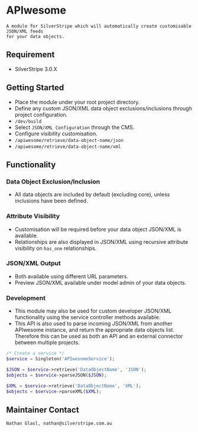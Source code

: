 # APIwesome

	A module for SilverStripe which will automatically create customisable JSON/XML feeds
	for your data objects.

## Requirement

* SilverStripe 3.0.X

## Getting Started

* Place the module under your root project directory.
* Define any custom JSON/XML data object exclusions/inclusions through project configuration.
* `/dev/build`
* Select `JSON/XML Configuration` through the CMS.
* Configure visibility customisation.
* `/apiwesome/retrieve/data-object-name/json`
* `/apiwesome/retrieve/data-object-name/xml`

## Functionality

### Data Object Exclusion/Inclusion

* All data objects are included by default (excluding core), unless inclusions have been defined.

### Attribute Visibility

* Customisation will be required before your data object JSON/XML is available.
* Relationships are also displayed in JSON/XML using recursive attribute visibility on `has_one` relationships.

### JSON/XML Output

* Both available using different URL parameters.
* Preview JSON/XML available under model admin of your data objects.

### Development

* This module may also be used for custom developer JSON/XML functionality using the service controller methods available.
* This API is also used to parse incoming JSON/XML from another APIwesome instance, and return the appropriate data objects list. Therefore this can be used as both an API and an external connector between multiple projects.

```php
/* Create a service */
$service = Singleton('APIwesomeService');

$JSON = $service->retrieve('DataObjectName', 'JSON');
$objects = $service->parseJSON($JSON);

$XML = $service->retrieve('DataObjectName', 'XML');
$objects = $service->parseXML($XML);
```

## Maintainer Contact

	Nathan Glasl, nathan@silverstripe.com.au
